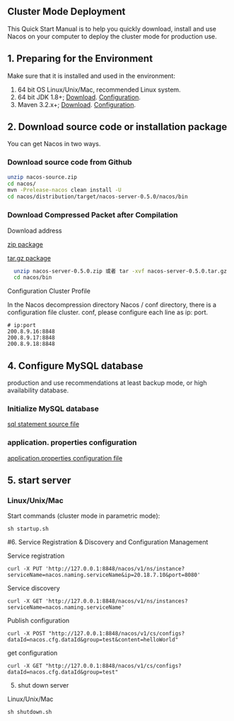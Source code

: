 ## Cluster Mode Deployment

This Quick Start Manual is to help you quickly download, install and use Nacos on your computer to deploy the cluster mode for production use.

## 1. Preparing for the Environment

Make sure that it is installed and used in the environment:
1. 64 bit OS Linux/Unix/Mac, recommended Linux system.
2. 64 bit JDK 1.8+; [Download](http://www.oracle.com/technetwork/java/javase/downloads/jdk8-downloads-2133151.html). [Configuration](https://docs.oracle.com/cd/E19182-01/820-7851/inst_cli_jdk_javome_t/).
3. Maven 3.2.x+; [Download](https://maven.apache.org/download.cgi). [Configuration](https://maven.apache.org/settings.html).



## 2. Download source code or installation package

You can get Nacos in two ways.


### Download source code from Github


```bash
unzip nacos-source.zip
cd nacos/
mvn -Prelease-nacos clean install -U  
cd nacos/distribution/target/nacos-server-0.5.0/nacos/bin
```

### Download Compressed Packet after Compilation
Download address

[zip package](https://github.com/alibaba/nacos/releases/download/0.5.0/nacos-server-0.5.0.zip)

[tar.gz package](https://github.com/alibaba/nacos/releases/download/0.5.0/nacos-server-0.5.0.tar.gz)


```bash
  unzip nacos-server-0.5.0.zip 或者 tar -xvf nacos-server-0.5.0.tar.gz
  cd nacos/bin
```



Configuration Cluster Profile

In the Nacos decompression directory Nacos / conf directory, there is a configuration file cluster. conf, please configure each line as ip: port.

```plain
# ip:port
200.8.9.16:8848
200.8.9.17:8848
200.8.9.18:8848
```



## 4. Configure MySQL database

<span data-type="color" style="color:rgb(25, 31, 37)"><span data-type="background" style="background-color:rgb(255, 255, 255)">production and use recommendations at least backup mode, or high availability database. </span></span>

### Initialize MySQL database

[sql statement source file](https://github.com/alibaba/nacos/blob/master/distribution/conf/nacos-mysql.sql)

### application. properties configuration

[application.properties configuration file](https://github.com/alibaba/nacos/blob/master/distribution/conf/application.properties)



## 5. start server

### Linux/Unix/Mac

Start commands (cluster mode in parametric mode):

`sh startup.sh`

#6. Service Registration & Discovery and Configuration Management

Service registration

`curl -X PUT 'http://127.0.0.1:8848/nacos/v1/ns/instance?serviceName=nacos.naming.serviceName&ip=20.18.7.10&port=8080'`

Service discovery

`curl -X GET 'http://127.0.0.1:8848/nacos/v1/ns/instances?serviceName=nacos.naming.serviceName'`

Publish configuration

`curl -X POST "http://127.0.0.1:8848/nacos/v1/cs/configs?dataId=nacos.cfg.dataId&group=test&content=helloWorld"`

get configuration

`curl -X GET "http://127.0.0.1:8848/nacos/v1/cs/configs?dataId=nacos.cfg.dataId&group=test"`


5. shut down server

Linux/Unix/Mac

`sh shutdown.sh`